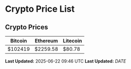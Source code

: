 # Crypto Price List

## Crypto Prices
| Bitcoin | Ethereum | Litecoin |
| ------- | -------- | -------- |
| $102419 | $2259.58 | $80.78 |
**Last Updated:** 2025-06-22 09:46 UTC
**Last Updated:** $DATE$
